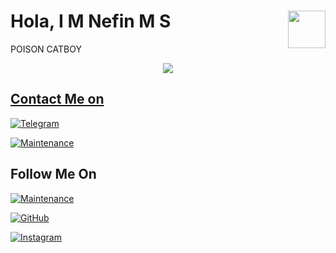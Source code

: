 # Hola, I M Nefin M S<img src = https://i.pinimg.com/originals/25/d2/54/25d254df236c61306bceb86df5f671f1.gif width = 60 align = "right">

 POISON CATBOY

<a href="https://t.me/Ok_bie_bot">
<p align="center">
  <img src="https://telegra.ph/file/a8fe83551c6d1272f27b1.jpg">
</p>

## Contact Me on

 [![Telegram](https://img.shields.io/badge/Telegram-2CA5E0?style=for-the-badge&logo=telegram&logoColor=white)](https://t.me/ok_bie_bot)

 [![Maintenance](https://img.shields.io/badge/❤_CAT_HUB-%23E4405F.svg)](https://t.me/cat_of_tg)
## Follow Me On
[![Maintenance](https://img.shields.io/badge/🍫_TEAM_LAD-%23E4505F.svg)](https://t.me/Team_lad)

[![GitHub](https://img.shields.io/badge/github-%23121011.svg?style=for-the-badge&logo=github&logoColor=white)](https://github.com/Cat-of-Tg)

 
 
[![Instagram](https://img.shields.io/badge/INSTAGRAM-%23E4405F.svg?style=for-the-badge&logo=Instagram&logoColor=white)](https://instagram.com/nefin_m_s)



<!--
**Cat-of-Tg/Cat-of-Tg** is a ✨ _special_ ✨ repository because its `README.md` (this file) appears on your GitHub profile.


- 🔭 I’m currently working on ...
- 🌱 I’m currently learning ...
- 👯 I’m looking to collaborate on ...
- 🤔 I’m looking for help with ...
- 💬 Ask me about ...
- 📫 How to reach me: ...
- 😄 Pronouns: ...
- ⚡ Fun fact: ...
-->
